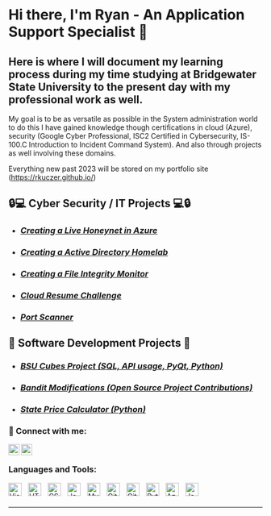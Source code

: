 # Hi there, I'm Ryan - An Application Support Specialist 👋 
## Here is where I will document my learning process during my time studying at Bridgewater State University to the present day with my professional work as well. 
My goal is to be as versatile as possible in the System administration world to do this I have gained knowledge though certifications in cloud (Azure), security (Google Cyber Professional, ISC2 Certified in Cybersecurity, IS-100.C Introduction to Incident Command System). And also through projects as well involving these domains. 

Everything new past 2023 will be stored on my portfolio site (https://rkuczer.github.io/)

## 🔒💻 Cyber Security / IT Projects 💻🔒

- ***<h3>[Creating a Live Honeynet in Azure](https://github.com/rkuczer/Azure-Honeynet)</h3>***
- ***<h3>[Creating a Active Directory Homelab](https://github.com/rkuczer/Azure-Virtual-Active-Directory/tree/main)</h3>***
- ***<h3>[Creating a File Integrity Monitor](https://github.com/rkuczer/fileIntegrityMonitor)</h3>*** 
- ***<h3>[Cloud Resume Challenge](https://www.kooz.store)</h3>***
- ***<h3>[Port Scanner](https://github.com/rkuczer/portScanner)</h3>***

## 🔧 Software Development Projects 🔧
- ***<h3>[BSU Cubes Project (SQL, API usage, PyQt, Python)](https://github.com/rkuczer/rkuczerCUBESproject1)</h3>***
- ***<h3>[Bandit Modifications (Open Source Project Contributions)](https://github.com/rkuczer/bandit)</h3>***
- ***<h3>[State Price Calculator (Python)](https://github.com/rkuczer/homework1CapstoneKuczer)</h3>***


### 📲 Connect with me:

[<img align="left" alt="website" width="22px" src="https://icons.getbootstrap.com/assets/icons/globe.svg" />](https://www.kooz.store)
&nbsp;&nbsp;
[<img align="left" alt="RyanKuczer | LinkedIn" width="22px" src="https://cdn.jsdelivr.net/npm/simple-icons@v3/icons/linkedin.svg" />][linkedin]


### Languages and Tools:

<img align="left" alt="Visual Studio Code" width="26px" src="https://cdn.jsdelivr.net/gh/devicons/devicon/icons/vscode/vscode-original.svg" style="padding-right:10px;" />
<img align="left" alt="HTML5" width="26px" src="https://cdn.jsdelivr.net/gh/devicons/devicon/icons/html5/html5-original.svg" style="padding-right:10px;" />
<img align="left" alt="CSS3" width="26px" src="https://cdn.jsdelivr.net/gh/devicons/devicon/icons/css3/css3-original.svg" style="padding-right:10px;" />
<img align="left" alt="JavaScript" width="26px" src="https://cdn.jsdelivr.net/gh/devicons/devicon/icons/javascript/javascript-original.svg" style="padding-right:10px;" />
<img align="left" alt="MySQL" width="26px" src="https://cdn.jsdelivr.net/gh/devicons/devicon/icons/mysql/mysql-original.svg" style="padding-right:10px;" />
<img align="left" alt="Git" width="26px" src="https://cdn.jsdelivr.net/gh/devicons/devicon/icons/git/git-original.svg" style="padding-right:10px;" />
<img align="left" alt="GitHub" width="26px" src="https://user-images.githubusercontent.com/3369400/139448065-39a229ba-4b06-434b-bc67-616e2ed80c8f.png" style="padding-right:10px;" />
<img align="left" alt="Python" width="26px" src="https://cdn.jsdelivr.net/gh/devicons/devicon/icons/python/python-original.svg" style="padding-right:10px;" />
<img align="left" alt="Azure" width="26px" src="https://cdn.jsdelivr.net/gh/devicons/devicon/icons/azure/azure-original.svg" style="padding-right:10px;" />
<img align="left" alt="Java" width="26px" src="https://cdn.jsdelivr.net/gh/devicons/devicon/icons/java/java-original.svg" style="padding-right:10px;" />
<br />
<br />

---


[website]: https://wwww.kooz.store
[linkedin]: https://linkedin.com/in/ryan-kuczer/
